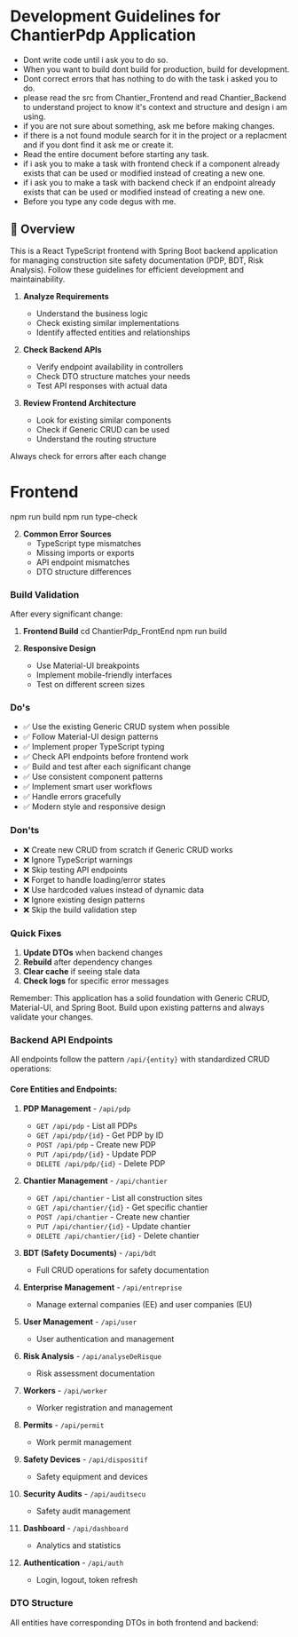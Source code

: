# Development Guidelines for ChantierPdp Application
- Dont write code until i ask you to do so.
- When you want to build dont build for production, build for development.
- Dont correct errors that has nothing to do with the task i asked you to do.
- please read the src from Chantier_Frontend and read Chantier_Backend to understand project to know it's context and structure and design i am using.
- if you are not sure about something, ask me before making changes.
- if there is a not found module search for it in the project or a replacment and if you dont find it ask me or create it.
- Read the entire document before starting any task.
- if i ask you to make a task with frontend check if a component already exists that can be used or modified instead of creating a new one.
- if i ask you to make a task with backend check if an endpoint already exists that can be used or modified instead of creating a new one.
- Before you type any code degus with me.

## 🚀 Overview
This is a React TypeScript frontend with Spring Boot backend application for managing construction site safety documentation (PDP, BDT, Risk Analysis). Follow these guidelines for efficient development and maintainability.  

1. **Analyze Requirements**
   - Understand the business logic
   - Check existing similar implementations
   - Identify affected entities and relationships

2. **Check Backend APIs**
   - Verify endpoint availability in controllers
   - Check DTO structure matches your needs
   - Test API responses with actual data

3. **Review Frontend Architecture**
   - Look for existing similar components
   - Check if Generic CRUD can be used
   - Understand the routing structure


Always check for errors after each change
   # Frontend
   npm run build
   npm run type-check


2. **Common Error Sources**
   - TypeScript type mismatches
   - Missing imports or exports
   - API endpoint mismatches
   - DTO structure differences



### Build Validation

After every significant change:

1. **Frontend Build**
   cd ChantierPdp_FrontEnd
   npm run build


3. **Responsive Design**
   - Use Material-UI breakpoints
   - Implement mobile-friendly interfaces
   - Test on different screen sizes



### Do's
- ✅ Use the existing Generic CRUD system when possible
- ✅ Follow Material-UI design patterns
- ✅ Implement proper TypeScript typing
- ✅ Check API endpoints before frontend work
- ✅ Build and test after each significant change
- ✅ Use consistent component patterns
- ✅ Implement smart user workflows
- ✅ Handle errors gracefully
- ✅ Modern style and responsive design

### Don'ts
- ❌ Create new CRUD from scratch if Generic CRUD works
- ❌ Ignore TypeScript warnings
- ❌ Skip testing API endpoints
- ❌ Forget to handle loading/error states
- ❌ Use hardcoded values instead of dynamic data
- ❌ Ignore existing design patterns
- ❌ Skip the build validation step


### Quick Fixes

1. **Update DTOs** when backend changes
2. **Rebuild** after dependency changes
3. **Clear cache** if seeing stale data
4. **Check logs** for specific error messages

Remember: This application has a solid foundation with Generic CRUD, Material-UI, and Spring Boot. Build upon existing patterns and always validate your changes.

### Backend API Endpoints
All endpoints follow the pattern `/api/{entity}` with standardized CRUD operations:

#### Core Entities and Endpoints:

1. **PDP Management** - `/api/pdp`
   - `GET /api/pdp` - List all PDPs
   - `GET /api/pdp/{id}` - Get PDP by ID
   - `POST /api/pdp` - Create new PDP
   - `PUT /api/pdp/{id}` - Update PDP
   - `DELETE /api/pdp/{id}` - Delete PDP

2. **Chantier Management** - `/api/chantier`
   - `GET /api/chantier` - List all construction sites
   - `GET /api/chantier/{id}` - Get specific chantier
   - `POST /api/chantier` - Create new chantier
   - `PUT /api/chantier/{id}` - Update chantier
   - `DELETE /api/chantier/{id}` - Delete chantier

3. **BDT (Safety Documents)** - `/api/bdt`
   - Full CRUD operations for safety documentation

4. **Enterprise Management** - `/api/entreprise`
   - Manage external companies (EE) and user companies (EU)

5. **User Management** - `/api/user`
   - User authentication and management

6. **Risk Analysis** - `/api/analyseDeRisque`
   - Risk assessment documentation

7. **Workers** - `/api/worker`
   - Worker registration and management

8. **Permits** - `/api/permit`
   - Work permit management

9. **Safety Devices** - `/api/dispositif`
   - Safety equipment and devices

10. **Security Audits** - `/api/auditsecu`
    - Safety audit management

11. **Dashboard** - `/api/dashboard`
    - Analytics and statistics

12. **Authentication** - `/api/auth`
    - Login, logout, token refresh

### DTO Structure

All entities have corresponding DTOs in both frontend and backend:
